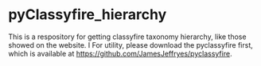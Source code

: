 # pyClassyfire_hierarchy
This is a respository for getting classyfire taxonomy hierarchy, like those showed on the website. I
For utility, please download the pyclassyfire first, which is available at https://github.com/JamesJeffryes/pyclassyfire.
